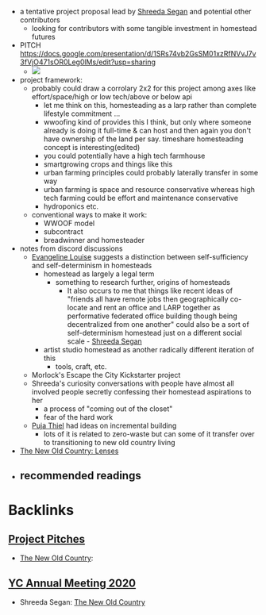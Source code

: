 - a tentative project proposal lead by [Shreeda Segan](<Shreeda Segan.md>) and potential other contributors
    - looking for contributors with some tangible investment in homestead futures
- PITCH https://docs.google.com/presentation/d/1SRs74vb2GsSM01xzRfNVvJ7v3fVjO471sOR0Leg0lMs/edit?usp=sharing 
    - ![](https://firebasestorage.googleapis.com/v0/b/firescript-577a2.appspot.com/o/imgs%2Fapp%2FArtOfGig%2Ff8Y8rn9H0Y.jpg?alt=media&token=585be7b6-4934-456e-967b-52c93e0ca0a6)
- project framework:
    - probably could draw a corrolary 2x2 for this project among axes like effort/space/high or low tech/above or below api  
        - let me think on this, homesteading as a larp rather than complete lifestyle commitment ...
        - wwoofing kind of provides this I think, but only where someone already is doing it full-time & can host and then again you don't have ownership of the land per say. timeshare homesteading concept is interesting(edited)
        - you could potentially have a high tech farmhouse
        - smartgrowing crops and things like this
        - urban farming principles could probably laterally transfer in some way
        - urban farming is space and resource conservative whereas high tech farming could be effort and maintenance conservative
        - hydroponics etc.
    - conventional ways to make it work:
        - WWOOF model 
        - subcontract 
        - breadwinner and homesteader  
- notes from discord discussions 
    - [Evangeline Louise](<Evangeline Louise.md>) suggests a distinction between self-sufficiency and self-determinism in homesteads 
        - homestead as largely a legal term
            - something to research further, origins of homesteads 
                - It also occurs to me that things like recent ideas of "friends all have remote jobs then geographically co-locate and rent an office and LARP together as performative federated office building though being decentralized from one another" could also be a sort of self-determinism homestead just on a different social scale - [Shreeda Segan](<Shreeda Segan.md>)
        - artist studio homestead as another radically different iteration of this
            - tools, craft, etc. 
    - Morlock's Escape the City Kickstarter project 
    - Shreeda's curiosity conversations with people have almost all involved people secretly confessing their homestead aspirations to her 
        - a process of "coming out of the closet" 
        - fear of the hard work  
    - [Puja Thiel](<Puja Thiel.md>) had ideas on incremental building
        - lots of it is related to zero-waste but can some of it transfer over to transitioning to new old country living 
- [The New Old Country: Lenses](<The New Old Country: Lenses.md>)
- recommended readings 
    - 

# Backlinks
## [Project Pitches](<Project Pitches.md>)
- [The New Old Country](<The New Old Country.md>):

## [YC Annual Meeting 2020](<YC Annual Meeting 2020.md>)
- Shreeda Segan: [The New Old Country](<The New Old Country.md>)

